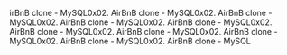 irBnB clone - MySQL0x02. AirBnB clone - MySQL0x02. AirBnB clone - MySQL0x02. AirBnB clone - MySQL0x02. AirBnB clone - MySQL0x02. AirBnB clone - MySQL0x02. AirBnB clone - MySQL0x02. AirBnB clone - MySQL0x02. AirBnB clone - MySQL0x02. AirBnB clone - MySQL
